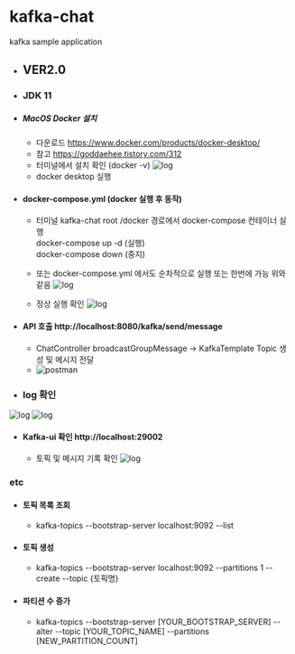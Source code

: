 # kafka-chat
kafka sample application

- ## VER2.0 
- ### JDK 11

- ##### MacOS Docker 설치 
  - 다운로드 https://www.docker.com/products/docker-desktop/
  - 참고 https://goddaehee.tistory.com/312
  - 터미널에서 설치 확인 (docker -v)
    ![log](./img/docker0.png)
  - docker desktop 실행

- #### docker-compose.yml (docker 실행 후 동작) 
  - 터미널 kafka-chat root /docker 경로에서 docker-compose 컨테이너 실행  
    docker-compose up -d (실행) </br>
    docker-compose down  (중지)
 
  - 또는 docker-compose.yml 에서도 순차적으로 실행 또는 한번에 가능 위와 같음
  ![log](./img/docker1.png)
  - 정상 실행 확인
  ![log](./img/docker2.png)



- #### API 호출 http://localhost:8080/kafka/send/message
  - ChatController broadcastGroupMessage -> KafkaTemplate Topic 생성 및 메시지 전달
  - ![postman](./img/postman.png)

- ### log 확인
![log](./img/sample0.png)
![log](./img/sample1.png)


- #### Kafka-ui 확인 http://localhost:29002
  - 토픽 및 메시지 기록 확인
  ![log](./img/kafka_ui.png)

### etc

- #### 토픽 목록 조회
  - kafka-topics --bootstrap-server localhost:9092 --list
- #### 토픽 생성
  - kafka-topics --bootstrap-server localhost:9092 --partitions 1 --create --topic {토픽명}
- #### 파티션 수 증가
  - kafka-topics --bootstrap-server [YOUR_BOOTSTRAP_SERVER] --alter --topic [YOUR_TOPIC_NAME] --partitions [NEW_PARTITION_COUNT]

